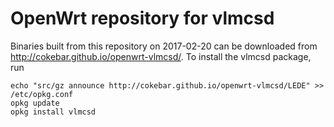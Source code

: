 OpenWrt repository for vlmcsd
========
Binaries built from this repository on 2017-02-20 can be downloaded from http://cokebar.github.io/openwrt-vlmcsd/.
To install the vlmcsd package, run
```
echo "src/gz announce http://cokebar.github.io/openwrt-vlmcsd/LEDE" >> /etc/opkg.conf
opkg update
opkg install vlmcsd
```
